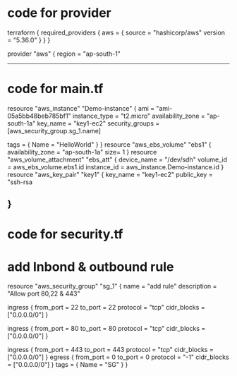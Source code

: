 # code for provider
terraform {
  required_providers {
    aws = {
      source = "hashicorp/aws"
      version = "5.36.0"
    }
  }
}

provider "aws" {
  region = "ap-south-1"
 
-------------------------------------------------------------
# code for main.tf
resource "aws_instance" "Demo-instance" {
  ami = "ami-05a5bb48beb785bf1"
  instance_type = "t2.micro"
  availability_zone = "ap-south-1a"
  key_name = "key1-ec2"
  security_groups = [aws_security_group.sg_1.name]

  tags = {
    Name = "HelloWorld"
  }
}
resource "aws_ebs_volume" "ebs1" {
  availability_zone = "ap-south-1a"
  size= 1
}
resource "aws_volume_attachment" "ebs_att" {
  device_name = "/dev/sdh"
  volume_id   = aws_ebs_volume.ebs1.id
  instance_id = aws_instance.Demo-instance.id
}
resource "aws_key_pair" "key1" {
  key_name   = "key1-ec2"
  public_key = "ssh-rsa 
  
}
---------------------------------------------------------------------------
# code for security.tf
# add Inbond & outbound rule 
resource "aws_security_group" "sg_1" {
  name        = "add rule"
  description = "Allow port 80,22 & 443"

ingress {
    from_port = 22
    to_port = 22
    protocol = "tcp"
    cidr_blocks = ["0.0.0.0/0"]
}

ingress {
    from_port = 80
    to_port = 80
    protocol = "tcp"
    cidr_blocks = ["0.0.0.0/0"]
 }

ingress {
    from_port = 443
    to_port = 443
    protocol = "tcp"
    cidr_blocks = ["0.0.0.0/0"] 
}
 egress {
    from_port   = 0
    to_port     = 0
    protocol    = "-1"
    cidr_blocks = ["0.0.0.0/0"]
  }
tags = {
    Name = "SG"
  }
}
